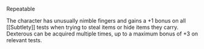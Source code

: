 Repeatable

The character has unusually nimble fingers and gains a +1 bonus on all [[Subtlety]] tests when trying to steal items or hide items they carry. Dexterous can be acquired multiple times, up to a maximum bonus of +3 on relevant tests.